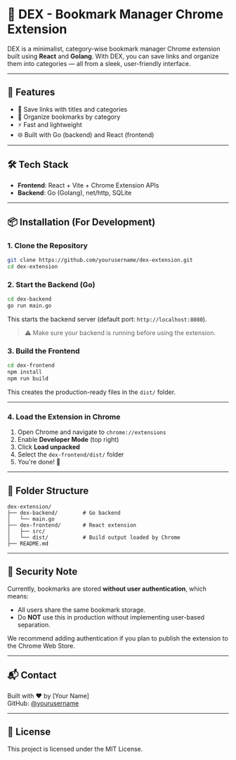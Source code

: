 # 🐧 DEX - Bookmark Manager Chrome Extension

DEX is a minimalist, category-wise bookmark manager Chrome extension built using **React** and **Golang**. With DEX, you can save links and organize them into categories — all from a sleek, user-friendly interface.

---

## 🚀 Features

- 📌 Save links with titles and categories  
- 📁 Organize bookmarks by category  
- ⚡️ Fast and lightweight  
- 🌐 Built with Go (backend) and React (frontend)

---

## 🛠️ Tech Stack

- **Frontend**: React + Vite + Chrome Extension APIs  
- **Backend**: Go (Golang), net/http, SQLite

---

## 📦 Installation (For Development)

### 1. Clone the Repository

```bash
git clone https://github.com/yourusername/dex-extension.git
cd dex-extension
```

### 2. Start the Backend (Go)

```bash
cd dex-backend
go run main.go
```

This starts the backend server (default port: `http://localhost:8080`).

> ⚠️ Make sure your backend is running before using the extension.

### 3. Build the Frontend

```bash
cd dex-frontend
npm install
npm run build
```

This creates the production-ready files in the `dist/` folder.

---

### 4. Load the Extension in Chrome

1. Open Chrome and navigate to `chrome://extensions`  
2. Enable **Developer Mode** (top right)  
3. Click **Load unpacked**  
4. Select the `dex-frontend/dist/` folder  
5. You're done! 🎉

---

## 📁 Folder Structure

```
dex-extension/
├── dex-backend/        # Go backend
│   └── main.go
├── dex-frontend/       # React extension
│   ├── src/
│   └── dist/           # Build output loaded by Chrome
├── README.md
```

---

## 🔐 Security Note

Currently, bookmarks are stored **without user authentication**, which means:
- All users share the same bookmark storage.
- Do **NOT** use this in production without implementing user-based separation.

We recommend adding authentication if you plan to publish the extension to the Chrome Web Store.

---

## 📬 Contact

Built with ❤️ by [Your Name]  
GitHub: [@yourusername](https://github.com/yourusername)

---

## 📜 License

This project is licensed under the MIT License.
